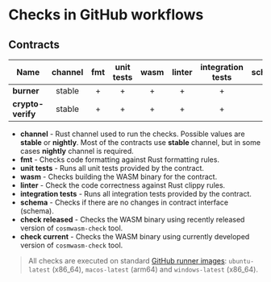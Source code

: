 # Checks in GitHub workflows

## Contracts

| Name              | channel | fmt | unit<br/>tests | wasm | linter | integration<br/>tests | schema | check<br/>released | check<br/>current |
|-------------------|:-------:|:---:|:--------------:|:----:|:------:|:---------------------:|:------:|:------------------:|:-----------------:|
| **burner**        | stable  |  +  |       +        |  +   |   +    |           +           |   +    |         +          |         +         |
| **crypto-verify** | stable  |  +  |       +        |  +   |   +    |           +           |   +    |         +          |         +         |

- **channel** - Rust channel used to run the checks. Possible values are **stable** or **nightly**.
  Most of the contracts use **stable** channel, but in some cases **nightly** channel is required.
- **fmt** - Checks code formatting against Rust formatting rules.
- **unit tests** - Runs all unit tests provided by the contract.
- **wasm** - Checks building the WASM binary for the contract.
- **linter** - Check the code correctness against Rust clippy rules.
- **integration tests** - Runs all integration tests provided by the contract.
- **schema** - Checks if there are no changes in contract interface (schema).
- **check released** - Checks the WASM binary using recently released version of `cosmwasm-check` tool.  
- **check current** - Checks the WASM binary using currently developed version of `cosmwasm-check` tool.

> All checks are executed on standard [GitHub runner images](https://github.com/actions/runner-images): 
> `ubuntu-latest` (x86_64), `macos-latest` (arm64) and `windows-latest` (x86_64).
